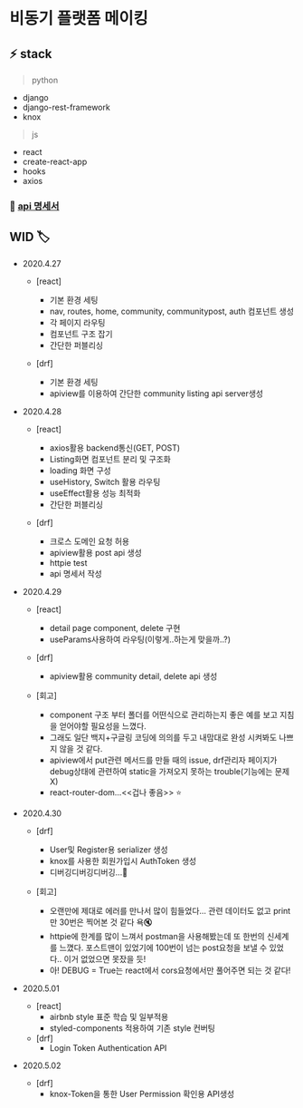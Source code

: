 # 비동기 플랫폼 메이킹

## :zap: stack 
> python
- django
- django-rest-framework
- knox

> js
- react
- create-react-app
- hooks
- axios

### :memo: [api 명세서](https://github.com/Tedhoon/AsyncPlatform/tree/master/backend)

## WID :label:

- 2020.4.27
    - [react]
        - 기본 환경 세팅
        - nav, routes, home, community, communitypost, auth 컴포넌트 생성 
        - 각 페이지 라우팅
        - 컴포넌트 구조 잡기
        - 간단한 퍼블리싱

    - [drf]
        - 기본 환경 세팅
        - apiview를 이용하여 간단한 community listing api server생성
 
- 2020.4.28
    - [react]
        - axios활용 backend통신(GET, POST)
        - Listing화면 컴포넌트 분리 및 구조화 
        - loading 화면 구성
        - useHistory, Switch 활용 라우팅
        - useEffect활용 성능 최적화
        - 간단한 퍼블리싱

    - [drf]
        - 크로스 도메인 요청 허용
        - apiview활용 post api 생성
        - httpie test
        - api 명세서 작성
 
 - 2020.4.29
    - [react]
        - detail page component, delete 구현
        - useParams사용하여 라우팅(이렇게..하는게 맞을까..?)  
    - [drf]
        - apiview활용 community detail, delete api 생성

    - [회고]
        - component 구조 부터 폴더를 어떤식으로 관리하는지 좋은 예를 보고 지침을 얻어야할 필요성을 느꼈다.
        - 그래도 일단 백지+구글링 코딩에 의의를 두고 내맘대로 완성 시켜봐도 나쁘지 않을 것 같다.
        - apiview에서 put관련 메서드를 만들 때의 issue, drf관리자 페이지가 debug상태에 관련하여 static을 가져오지 못하는 trouble(기능에는 문제 X)
        - react-router-dom...<<겁나 좋음>> :star:
        
- 2020.4.30
    - [drf]
        - User및 Register용 serializer 생성
        - knox를 사용한 회원가입시 AuthToken 생성
        - 디버깅디버깅디버깅...:bug:

    - [회고]
        - 오랜만에 제대로 에러를 만나서 많이 힘들었다... 관련 데이터도 없고 print만 30번은 찍어본 것 같다 욕:mute:
        - httpie에 한계를 많이 느껴서 postman을 사용해봤는데 또 한번의 신세계를 느꼈다. 포스트맨이 있었기에 100번이 넘는 post요청을 보낼 수 있었다.. 이거 없었으면 못잤을 듯!
        - 아! DEBUG = True는 react에서 cors요청에서만 풀어주면 되는 것 같다!

- 2020.5.01
    - [react]
        - airbnb style 표준 학습 및 일부적용
        - styled-components 적용하여 기존 style 컨버팅
    - [drf]
        - Login Token Authentication API

- 2020.5.02
    - [drf]
        - knox-Token을 통한 User Permission 확인용 API생성